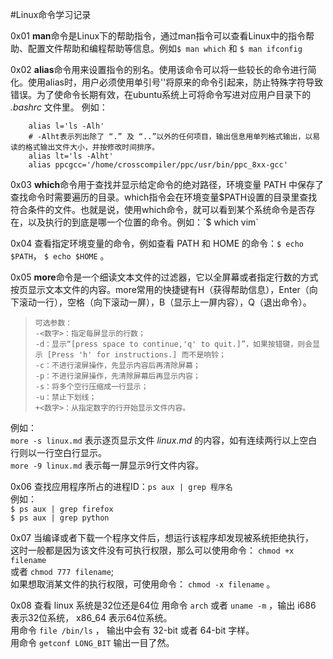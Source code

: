 #Linux命令学习记录

0x01 **man**命令是Linux下的帮助指令，通过man指令可以查看Linux中的指令帮助、配置文件帮助和编程帮助等信息。例如`$ man which` 和 `$ man ifconfig`

0x02 **alias**命令用来设置指令的别名。使用该命令可以将一些较长的命令进行简化。使用alias时，用户必须使用单引号''将原来的命令引起来，防止特殊字符导致错误。为了使命令长期有效，在ubuntu系统上可将命令写进对应用户目录下的 *.bashrc* 文件里。
例如：
```
    alias l='ls -Alh'  
    # -Alht表示列出除了 “.” 及 “..”以外的任何项目，输出信息用单列格式输出，以易读的格式输出文件大小，并按修改时间排序。
    alias lt='ls -Alht'  
    alias ppcgcc='/home/crosscompiler/ppc/usr/bin/ppc_8xx-gcc'
```

0x03 **which**命令用于查找并显示给定命令的绝对路径，环境变量 PATH 中保存了查找命令时需要遍历的目录。which指令会在环境变量$PATH设置的目录里查找符合条件的文件。也就是说，使用which命令，就可以看到某个系统命令是否存在，以及执行的到底是哪一个位置的命令。例如：`$ which vim`

0x04 查看指定环境变量的命令，例如查看 PATH 和 HOME 的命令：`$ echo $PATH`， `$ echo $HOME` 。

0x05 **more**命令是一个细读文本文件的过滤器，它以全屏幕或者指定行数的方式按页显示文本文件的内容。more常用的快捷键有H（获得帮助信息），Enter（向下滚动一行），空格（向下滚动一屏），B（显示上一屏内容），Q（退出命令）。

>     可选参数：
>     -<数字>：指定每屏显示的行数；
>     -d：显示“[press space to continue,'q' to quit.]”，如果按错键，则会显示 [Press 'h' for instructions.] 而不是响铃； 
>     -c：不进行滚屏操作，先显示内容后再清除屏幕； 
>     -p：不进行滚屏操作，先清除屏幕后再显示内容；
>     -s：将多个空行压缩成一行显示； 
>     -u：禁止下划线； 
>     +<数字>：从指定数字的行开始显示文件内容。
例如：  
`more -s linux.md` 表示逐页显示文件 *linux.md* 的内容，如有连续两行以上空白行则以一行空白行显示。  
`more -9 linux.md` 表示每一屏显示9行文件内容。

0x06 查找应用程序所占的进程ID：`ps aux | grep 程序名`  
例如：  
`$ ps aux | grep firefox`  
`$ ps aux | grep python`  

0x07 当编译或者下载一个程序文件后，想运行该程序却发现被系统拒绝执行，  
这时一般都是因为该文件没有可执行权限，那么可以使用命令： `chmod +x filename`  
或者 `chmod 777 filename`;  
如果想取消某文件的执行权限，可使用命令： `chmod -x filename` 。

0x08 查看 linux 系统是32位还是64位
用命令 `arch` 或者 `uname -m` ，输出 i686 表示32位系统， x86_64 表示64位系统。  
用命令 `file /bin/ls` ， 输出中会有 32-bit 或者 64-bit 字样。  
用命令 `getconf LONG_BIT` 输出一目了然。
